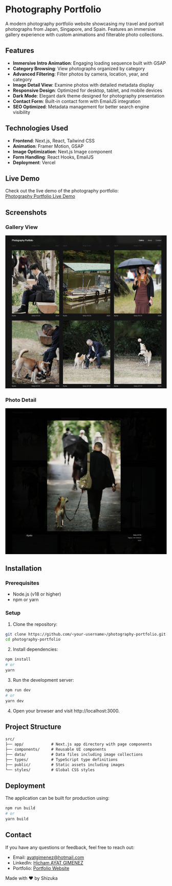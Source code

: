 # Photography Portfolio

A modern photography portfolio website showcasing my travel and portrait photographs from Japan, Singapore, and Spain. Features an immersive gallery experience with custom animations and filterable photo collections.

## Features
- **Immersive Intro Animation**: Engaging loading sequence built with GSAP
- **Category Browsing**: View photographs organized by category
- **Advanced Filtering**: Filter photos by camera, location, year, and category
- **Image Detail View**: Examine photos with detailed metadata display
- **Responsive Design**: Optimized for desktop, tablet, and mobile devices
- **Dark Mode**: Elegant dark theme designed for photography presentation
- **Contact Form**: Built-in contact form with EmailJS integration
- **SEO Optimized**: Metadata management for better search engine visibility

## Technologies Used
- **Frontend**: Next.js, React, Tailwind CSS
- **Animation**: Framer Motion, GSAP
- **Image Optimization**: Next.js Image component
- **Form Handling**: React Hooks, EmailJS
- **Deployment**: Vercel

## Live Demo
Check out the live demo of the photography portfolio:  
[Photography Portfolio Live Demo](https://shizukadesu.com/)

## Screenshots
### Gallery View
![Gallery View Screenshot](screenshots/gallery.PNG)
### Photo Detail
![Photo Detail Screenshot](screenshots/details.PNG)

## Installation

### Prerequisites
- Node.js (v18 or higher)
- npm or yarn

### Setup
1. Clone the repository:
```bash
git clone https://github.com/<your-username>/photography-portfolio.git
cd photography-portfolio
```

2. Install dependencies:
```bash
npm install
# or
yarn
```

3. Run the development server:
```bash
npm run dev
# or
yarn dev
```

4. Open your browser and visit http://localhost:3000.

## Project Structure
```
src/
├── app/            # Next.js app directory with page components
├── components/     # Reusable UI components
├── data/           # Data files including image collections
├── types/          # TypeScript type definitions
├── public/         # Static assets including images
└── styles/         # Global CSS styles
```

## Deployment
The application can be built for production using:
```bash
npm run build
# or
yarn build
```

## Contact
If you have any questions or feedback, feel free to reach out:
- Email: ayatgimenez@hotmail.com
- LinkedIn: [Hicham AYAT GIMENEZ](https://www.linkedin.com/in/hicham-a-9553ba28b/)
- Portfolio: [Portfolio Website](https://shizukadesu.com/)

Made with ❤️ by Shizuka